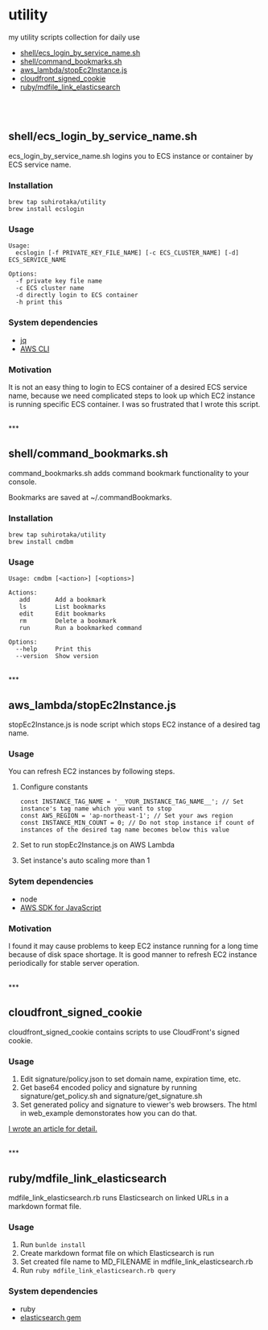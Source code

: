 # utility
my utility scripts collection for daily use

- [shell/ecs_login_by_service_name.sh](#item1)
- [shell/command_bookmarks.sh](#item2)
- [aws_lambda/stopEc2Instance.js](#item3)
- [cloudfront_signed_cookie](#item4)
- [ruby/mdfile_link_elasticsearch](#item5)

<br />
<br />

## <a name="item1"></a>shell/ecs_login_by_service_name.sh
ecs_login_by_service_name.sh logins you to ECS instance or container by ECS service name.

### Installation
```
brew tap suhirotaka/utility
brew install ecslogin
```

### Usage
```
Usage:
  ecslogin [-f PRIVATE_KEY_FILE_NAME] [-c ECS_CLUSTER_NAME] [-d] ECS_SERVICE_NAME

Options:
  -f private key file name
  -c ECS cluster name
  -d directly login to ECS container
  -h print this
```

### System dependencies
- [jq](https://stedolan.github.io/jq/ "jq")
- [AWS CLI](https://aws.amazon.com/cli/ "AWS CLI")

### Motivation
It is not an easy thing to login to ECS container of a desired ECS service name, because we need complicated steps to look up which EC2 instance is running specific ECS container. I was so frustrated that I wrote this script.

<br />
***
<br />

## <a name="item2"></a>shell/command_bookmarks.sh
command_bookmarks.sh adds command bookmark functionality to your console.

Bookmarks are saved at ~/.commandBookmarks.

### Installation
```
brew tap suhirotaka/utility
brew install cmdbm
```

### Usage
```
Usage: cmdbm [<action>] [<options>]

Actions:
   add       Add a bookmark
   ls        List bookmarks
   edit      Edit bookmarks
   rm        Delete a bookmark
   run       Run a bookmarked command

Options:
  --help     Print this
  --version  Show version
```

<br />
***
<br />

## <a name="item3"></a>aws_lambda/stopEc2Instance.js
stopEc2Instance.js is node script which stops EC2 instance of a desired tag name.

### Usage
You can refresh EC2 instances by following steps.

1. Configure constants

   ```
   const INSTANCE_TAG_NAME = '__YOUR_INSTANCE_TAG_NAME__'; // Set instance's tag name which you want to stop
   const AWS_REGION = 'ap-northeast-1'; // Set your aws region
   const INSTANCE_MIN_COUNT = 0; // Do not stop instance if count of instances of the desired tag name becomes below this value
   ```
2. Set to run stopEc2Instance.js on AWS Lambda
3. Set instance's auto scaling more than 1

### Sytem dependencies
- node
- [AWS SDK for JavaScript](https://www.npmjs.com/package/aws-sdk "AWS SDK for JavaScript")

### Motivation
I found it may cause problems to keep EC2 instance running for a long time because of disk space shortage. It is good manner to refresh EC2 instance periodically for stable server operation.

<br />
***
<br />

## <a name="item4"></a>cloudfront_signed_cookie
cloudfront_signed_cookie contains scripts to use CloudFront's signed cookie.

### Usage
1. Edit signature/policy.json to set domain name, expiration time, etc.
2. Get base64 encoded policy and signature by running signature/get_policy.sh and signature/get_signature.sh
3. Set generated policy and signature to viewer's web browsers. The html in web_example demonstorates how you can do that.

[I wrote an article for detail.](http://qiita.com/suhirotaka/items/514a9e246779dc1b9489 "AWS CloudFront 署名付きcookieの作り方")

<br />
***
<br />

## <a name="item5"></a>ruby/mdfile_link_elasticsearch
mdfile_link_elasticsearch.rb runs Elasticsearch on linked URLs in a markdown format file.

### Usage
1. Run `bunlde install`
2. Create markdown format file on which Elasticsearch is run
3. Set created file name to MD_FILENAME in mdfile_link_elasticsearch.rb 
4. Run `ruby mdfile_link_elasticsearch.rb query`

### System dependencies
- ruby
- [elasticsearch gem](https://github.com/elastic/elasticsearch-ruby "elasticsearch gem")
